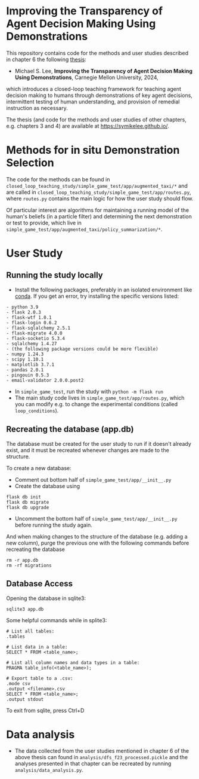 # Improving the Transparency of Agent Decision Making Using Demonstrations

This repository contains code for the methods and user studies described in chapter 6 the following [thesis](https://symikelee.github.io/papers/ml5_phd_ri_2024.pdf): 

- Michael S. Lee, **Improving the Transparency of Agent Decision Making Using Demonstrations**, Carnegie Mellon University, 2024,

which introduces a closed-loop teaching framework for teaching agent decision making to humans through demonstrations of key agent decisions, intermittent testing of human understanding, and provision of remedial instruction as necessary.

The thesis (and code for the methods and user studies of other chapters, e.g. chapters 3 and 4) are available at https://symikelee.github.io/.

# Methods for in situ Demonstration Selection

The code for the methods can be found in `closed_loop_teaching_study/simple_game_test/app/augmented_taxi/*` and are called in `closed_loop_teaching_study/simple_game_test/app/routes.py`, where `routes.py` contains the main logic for how the user study should flow. 

Of particular interest are algorithms for maintaining a running model of the human's beliefs (in a particle filter) and determining the next demonstration or test to provide, which live in `simple_game_test/app/augmented_taxi/policy_summarization/*`.

# User Study

## Running the study locally
- Install the following packages, preferably in an isolated environment like [conda](https://conda.io/projects/conda/en/latest/user-guide/install/index.html). If you get an error, try installing the specific versions listed: 

```
- python 3.9
- flask 2.0.3
- flask-wtf 1.0.1
- flask-login 0.6.2
- flask-sqlalchemy 2.5.1
- flask-migrate 4.0.0
- flask-socketio 5.3.4
- sqlalchemy 1.4.27
- (the following package versions could be more flexible) 
- numpy 1.24.3
- scipy 1.10.1 
- matplotlib 3.7.1 
- pandas 2.0.1
- pingouin 0.5.3
- email-validator 2.0.0.post2
```
* In `simple_game_test`, run the study with `python -m flask run`
* The main study code lives in `simple_game_test/app/routes.py`, which you can modify e.g. to change the experimental conditions (called `loop_conditions`). 

## Recreating the database (app.db) 

The database must be created for the user study to run if it doesn't already exist, and it must be recreated whenever changes are made to the structure. 

To create a new database:

- Comment out bottom half of `simple_game_test/app/__init__.py` 
- Create the database using

```
flask db init
flask db migrate 
flask db upgrade
```

- Uncomment the bottom half of `simple_game_test/app/__init__.py` before running the study again. 

And when making changes to the structure of the database (e.g. adding a new column), purge the previous one with the following commands before recreating the database

```angular2html
rm -r app.db
rm -rf migrations
```

## Database Access

Opening the database in sqlite3:

```sqlite3 app.db```

Some helpful commands while in splite3:

```
# List all tables:
.tables

# List data in a table:
SELECT * FROM <table_name>;

# List all column names and data types in a table:
PRAGMA table_info(<table_name>);

# Export table to a .csv:
.mode csv
.output <filename>.csv
SELECT * FROM <table_name>;
.output stdout
```

To exit from sqlite, press Ctrl+D

# Data analysis

* The data collected from the user studies mentioned in chapter 6 of the above thesis can found in `analysis/dfs_f23_processed.pickle` and the analyses presented in that chapter can be recreated by running `analysis/data_analysis.py`.
